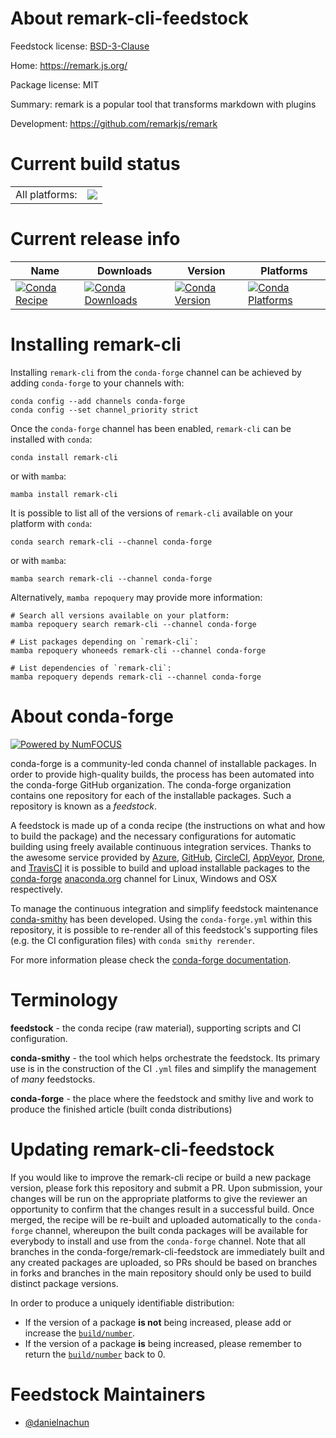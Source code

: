About remark-cli-feedstock
==========================

Feedstock license: [BSD-3-Clause](https://github.com/conda-forge/remark-cli-feedstock/blob/main/LICENSE.txt)

Home: https://remark.js.org/

Package license: MIT

Summary: remark is a popular tool that transforms markdown with plugins

Development: https://github.com/remarkjs/remark

Current build status
====================


<table><tr><td>All platforms:</td>
    <td>
      <a href="https://dev.azure.com/conda-forge/feedstock-builds/_build/latest?definitionId=24248&branchName=main">
        <img src="https://dev.azure.com/conda-forge/feedstock-builds/_apis/build/status/remark-cli-feedstock?branchName=main">
      </a>
    </td>
  </tr>
</table>

Current release info
====================

| Name | Downloads | Version | Platforms |
| --- | --- | --- | --- |
| [![Conda Recipe](https://img.shields.io/badge/recipe-remark--cli-green.svg)](https://anaconda.org/conda-forge/remark-cli) | [![Conda Downloads](https://img.shields.io/conda/dn/conda-forge/remark-cli.svg)](https://anaconda.org/conda-forge/remark-cli) | [![Conda Version](https://img.shields.io/conda/vn/conda-forge/remark-cli.svg)](https://anaconda.org/conda-forge/remark-cli) | [![Conda Platforms](https://img.shields.io/conda/pn/conda-forge/remark-cli.svg)](https://anaconda.org/conda-forge/remark-cli) |

Installing remark-cli
=====================

Installing `remark-cli` from the `conda-forge` channel can be achieved by adding `conda-forge` to your channels with:

```
conda config --add channels conda-forge
conda config --set channel_priority strict
```

Once the `conda-forge` channel has been enabled, `remark-cli` can be installed with `conda`:

```
conda install remark-cli
```

or with `mamba`:

```
mamba install remark-cli
```

It is possible to list all of the versions of `remark-cli` available on your platform with `conda`:

```
conda search remark-cli --channel conda-forge
```

or with `mamba`:

```
mamba search remark-cli --channel conda-forge
```

Alternatively, `mamba repoquery` may provide more information:

```
# Search all versions available on your platform:
mamba repoquery search remark-cli --channel conda-forge

# List packages depending on `remark-cli`:
mamba repoquery whoneeds remark-cli --channel conda-forge

# List dependencies of `remark-cli`:
mamba repoquery depends remark-cli --channel conda-forge
```


About conda-forge
=================

[![Powered by
NumFOCUS](https://img.shields.io/badge/powered%20by-NumFOCUS-orange.svg?style=flat&colorA=E1523D&colorB=007D8A)](https://numfocus.org)

conda-forge is a community-led conda channel of installable packages.
In order to provide high-quality builds, the process has been automated into the
conda-forge GitHub organization. The conda-forge organization contains one repository
for each of the installable packages. Such a repository is known as a *feedstock*.

A feedstock is made up of a conda recipe (the instructions on what and how to build
the package) and the necessary configurations for automatic building using freely
available continuous integration services. Thanks to the awesome service provided by
[Azure](https://azure.microsoft.com/en-us/services/devops/), [GitHub](https://github.com/),
[CircleCI](https://circleci.com/), [AppVeyor](https://www.appveyor.com/),
[Drone](https://cloud.drone.io/welcome), and [TravisCI](https://travis-ci.com/)
it is possible to build and upload installable packages to the
[conda-forge](https://anaconda.org/conda-forge) [anaconda.org](https://anaconda.org/)
channel for Linux, Windows and OSX respectively.

To manage the continuous integration and simplify feedstock maintenance
[conda-smithy](https://github.com/conda-forge/conda-smithy) has been developed.
Using the ``conda-forge.yml`` within this repository, it is possible to re-render all of
this feedstock's supporting files (e.g. the CI configuration files) with ``conda smithy rerender``.

For more information please check the [conda-forge documentation](https://conda-forge.org/docs/).

Terminology
===========

**feedstock** - the conda recipe (raw material), supporting scripts and CI configuration.

**conda-smithy** - the tool which helps orchestrate the feedstock.
                   Its primary use is in the construction of the CI ``.yml`` files
                   and simplify the management of *many* feedstocks.

**conda-forge** - the place where the feedstock and smithy live and work to
                  produce the finished article (built conda distributions)


Updating remark-cli-feedstock
=============================

If you would like to improve the remark-cli recipe or build a new
package version, please fork this repository and submit a PR. Upon submission,
your changes will be run on the appropriate platforms to give the reviewer an
opportunity to confirm that the changes result in a successful build. Once
merged, the recipe will be re-built and uploaded automatically to the
`conda-forge` channel, whereupon the built conda packages will be available for
everybody to install and use from the `conda-forge` channel.
Note that all branches in the conda-forge/remark-cli-feedstock are
immediately built and any created packages are uploaded, so PRs should be based
on branches in forks and branches in the main repository should only be used to
build distinct package versions.

In order to produce a uniquely identifiable distribution:
 * If the version of a package **is not** being increased, please add or increase
   the [``build/number``](https://docs.conda.io/projects/conda-build/en/latest/resources/define-metadata.html#build-number-and-string).
 * If the version of a package **is** being increased, please remember to return
   the [``build/number``](https://docs.conda.io/projects/conda-build/en/latest/resources/define-metadata.html#build-number-and-string)
   back to 0.

Feedstock Maintainers
=====================

* [@danielnachun](https://github.com/danielnachun/)

